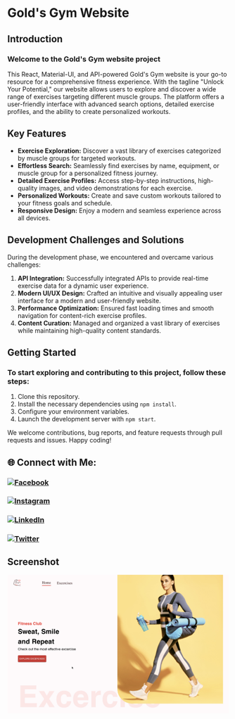 # Gold's Gym Website

## Introduction

### Welcome to the Gold's Gym website project

This React, Material-UI, and API-powered Gold's Gym website is your go-to resource for a comprehensive fitness experience. With the tagline "Unlock Your Potential," our website allows users to explore and discover a wide range of exercises targeting different muscle groups. The platform offers a user-friendly interface with advanced search options, detailed exercise profiles, and the ability to create personalized workouts.

## Key Features

- **Exercise Exploration:** Discover a vast library of exercises categorized by muscle groups for targeted workouts.
- **Effortless Search:** Seamlessly find exercises by name, equipment, or muscle group for a personalized fitness journey.
- **Detailed Exercise Profiles:** Access step-by-step instructions, high-quality images, and video demonstrations for each exercise.
- **Personalized Workouts:** Create and save custom workouts tailored to your fitness goals and schedule.
- **Responsive Design:** Enjoy a modern and seamless experience across all devices.

## Development Challenges and Solutions

During the development phase, we encountered and overcame various challenges:

1. **API Integration:** Successfully integrated APIs to provide real-time exercise data for a dynamic user experience.
2. **Modern UI/UX Design:** Crafted an intuitive and visually appealing user interface for a modern and user-friendly website.
3. **Performance Optimization:** Ensured fast loading times and smooth navigation for content-rich exercise profiles.
4. **Content Curation:** Managed and organized a vast library of exercises while maintaining high-quality content standards.

## Getting Started

### To start exploring and contributing to this project, follow these steps:

1. Clone this repository.
2. Install the necessary dependencies using `npm install`.
3. Configure your environment variables.
4. Launch the development server with `npm start`.

We welcome contributions, bug reports, and feature requests through pull requests and issues. Happy coding!

## 🌐 Connect with Me:

### [![Facebook](https://img.shields.io/badge/Facebook-%231877F2.svg?logo=Facebook&logoColor=white)](https://facebook.com/mdmusfikurrahman23)
### [![Instagram](https://img.shields.io/badge/Instagram-%23E4405F.svg?logo=Instagram&logoColor=white)](https://instagram.com/mdmusfikurrahman23)
### [![LinkedIn](https://img.shields.io/badge/LinkedIn-%230077B5.svg?logo=linkedin&logoColor=white)](https://linkedin.com/in/mdmusfikurrahman)
### [![Twitter](https://img.shields.io/badge/Twitter-%231DA1F2.svg?logo=Twitter&logoColor=white)](https://twitter.com/musfikurahman)

## Screenshot

![Gold's Gym Website Screenshot](SCR-20231024-khlb.jpeg)
